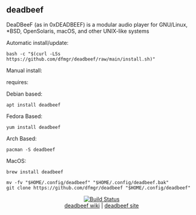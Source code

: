 ## deadbeef  
  
DeaDBeeF (as in 0xDEADBEEF) is a modular audio player for GNU/Linux, *BSD, OpenSolaris, macOS, and other UNIX-like systems  
  
Automatic install/update:

```shell
bash -c "$(curl -LSs https://github.com/dfmgr/deadbeef/raw/main/install.sh)"
```

Manual install:
  
requires:

Debian based:

```shell
apt install deadbeef
```  

Fedora Based:

```shell
yum install deadbeef
```  

Arch Based:

```shell
pacman -S deadbeef
```  

MacOS:  

```shell
brew install deadbeef
```
  
```shell
mv -fv "$HOME/.config/deadbeef" "$HOME/.config/deadbeef.bak"
git clone https://github.com/dfmgr/deadbeef "$HOME/.config/deadbeef"
```
  
<p align=center>
   <a href="https://travis-ci.com/github/dfmgr/deadbeef" target="_blank" rel="noopener noreferrer">
     <img src="https://travis-ci.com/dfmgr/deadbeef.svg?branch=master" alt="Build Status"></a><br />
  <a href="https://wiki.archlinux.org/index.php/deadbeef" target="_blank" rel="noopener noreferrer">deadbeef wiki</a>  |  
  <a href="deadbeef" target="_blank" rel="noopener noreferrer">deadbeef site</a>
</p>  
